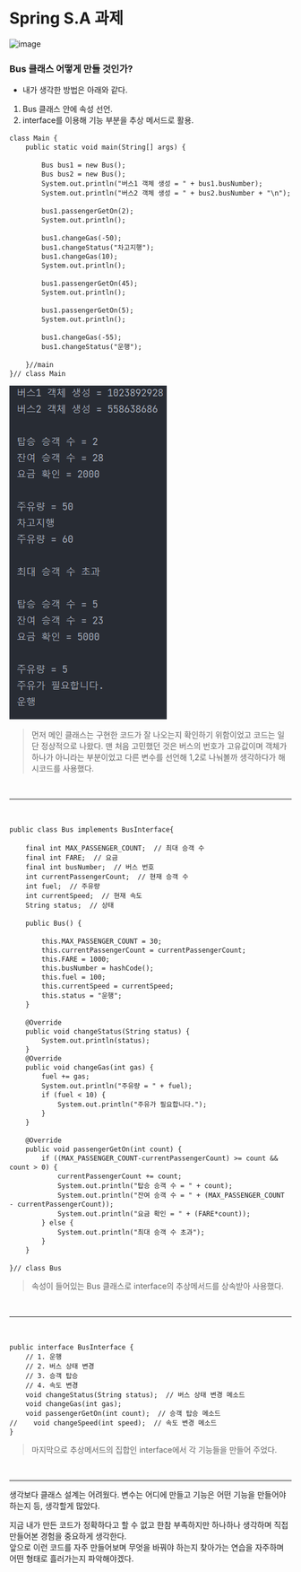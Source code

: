 # Spring S.A 과제

![image](https://user-images.githubusercontent.com/108318494/221127159-a8eb0530-860f-48cc-8ba4-38921c122eb9.png)
### Bus 클래스 어떻게 만들 것인가?
- 내가 생각한 방법은 아래와 같다.
1. Bus 클래스 안에 속성 선언.
2. interface를 이용해 기능 부분을 추상 메서드로 활용.

```agsl
class Main {
    public static void main(String[] args) {

        Bus bus1 = new Bus();
        Bus bus2 = new Bus();
        System.out.println("버스1 객체 생성 = " + bus1.busNumber);
        System.out.println("버스2 객체 생성 = " + bus2.busNumber + "\n");

        bus1.passengerGetOn(2);
        System.out.println();

        bus1.changeGas(-50);
        bus1.changeStatus("차고지행");
        bus1.changeGas(10);
        System.out.println();

        bus1.passengerGetOn(45);
        System.out.println();

        bus1.passengerGetOn(5);
        System.out.println();

        bus1.changeGas(-55);
        bus1.changeStatus("운행");

    }//main
}// class Main
```
![img.png](img.png)
> 먼저 메인 클래스는 구현한 코드가 잘 나오는지 확인하기 위함이었고 코드는 일단 정상적으로 나왔다.
> 맨 처음 고민했던 것은 버스의 번호가 고유값이며 객체가 하나가 아니라는 부분이었고 다른 변수를 선언해 1,2로 나눠볼까 생각하다가 해시코드를 사용했다.

<br>

***
<br>

```agsl
public class Bus implements BusInterface{

    final int MAX_PASSENGER_COUNT;  // 최대 승객 수
    final int FARE;  // 요금
    final int busNumber;  // 버스 번호
    int currentPassengerCount;  // 현재 승객 수
    int fuel;  // 주유량
    int currentSpeed;  // 현재 속도
    String status;  // 상태

    public Bus() {

        this.MAX_PASSENGER_COUNT = 30;
        this.currentPassengerCount = currentPassengerCount;
        this.FARE = 1000;
        this.busNumber = hashCode();
        this.fuel = 100;
        this.currentSpeed = currentSpeed;
        this.status = "운행";
    }

    @Override
    public void changeStatus(String status) {
        System.out.println(status);
    }
    @Override
    public void changeGas(int gas) {
        fuel += gas;
        System.out.println("주유량 = " + fuel);
        if (fuel < 10) {
            System.out.println("주유가 필요합니다.");
        }
    }

    @Override
    public void passengerGetOn(int count) {
        if ((MAX_PASSENGER_COUNT-currentPassengerCount) >= count && count > 0) {
            currentPassengerCount += count;
            System.out.println("탑승 승객 수 = " + count);
            System.out.println("잔여 승객 수 = " + (MAX_PASSENGER_COUNT - currentPassengerCount));
            System.out.println("요금 확인 = " + (FARE*count));
        } else {
            System.out.println("최대 승객 수 초과");
        }
    }

}// class Bus
```
> 속성이 들어있는 Bus 클래스로 interface의 추상메서드를 상속받아 사용했다.

<br>

***

<br>

```agsl
public interface BusInterface {
    // 1. 운행
    // 2. 버스 상태 변경
    // 3. 승객 탑승
    // 4. 속도 변경
    void changeStatus(String status);  // 버스 상태 변경 메소드
    void changeGas(int gas);
    void passengerGetOn(int count);  // 승객 탑승 메소드
//    void changeSpeed(int speed);  // 속도 변경 메소드
}
```
> 마지막으로 추상메서드의 집합인 interface에서 각 기능들을 만들어 주었다.

<br>

***

생각보다 클래스 설계는 어려웠다. 변수는 어디에 만들고 기능은 어떤 기능을 만들어야 하는지 등, 생각할게 많았다.<br>

지금 내가 만든 코드가 정확하다고 할 수 없고 한참 부족하지만 하나하나 생각하며 직접 만들어본 경험을 중요하게 생각한다.<br>
앞으로 이런 코드를 자주 만들어보며 무엇을 바꿔야 하는지 찾아가는 연습을 자주하며 어떤 형태로 흘러가는지 파악해야겠다.


